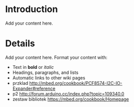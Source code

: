 # Introduction #

Add your content here.


# Details #

Add your content here.  Format your content with:
  * Text in **bold** or _italic_
  * Headings, paragraphs, and lists
  * Automatic links to other wiki pages
  * przklad http://mbed.org/cookbook/PCF8574-I2C-IO-Expander#reference
  * p2 http://forum.arduino.cc/index.php?topic=109340.0
  * zestaw bibliotek https://mbed.org/cookbook/Homepage